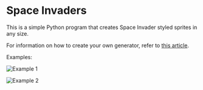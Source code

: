 # Space Invaders

This is a simple Python program that creates Space Invader styled sprites in any size.
    
For information on how to create your own generator, refer to [this article](https://medium.freecodecamp.org/how-to-create-generative-art-in-less-than-100-lines-of-code-d37f379859f).

Examples:

![Example 1](https://raw.githubusercontent.com/erdavids/Space-Invaders/master/Examples/Example-15x15-15-1500.jpg)


![Example 2](https://raw.githubusercontent.com/erdavids/Space-Invaders/master/Examples/Example-7x7-50-1500.jpg)
